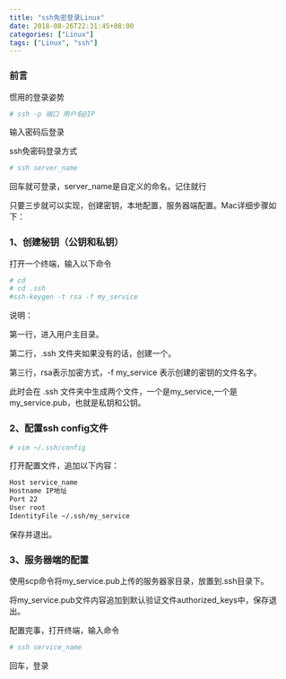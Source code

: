 ```yaml
---
title: "ssh免密登录Linux"
date: 2018-08-26T22:31:45+08:00
categories: ["Linux"]
tags: ["Linux", "ssh"]
---
```


### 前言

惯用的登录姿势
```bash
# ssh -p 端口 用户名@IP 
```
输入密码后登录

ssh免密码登录方式
```bash
# ssh server_name
```
回车就可登录，server_name是自定义的命名，记住就行

只要三步就可以实现，创建密钥，本地配置，服务器端配置。Mac详细步骤如下：

### 1、创建秘钥（公钥和私钥）
打开一个终端，输入以下命令
```bash
# cd
# cd .ssh
#ssh-keygen -t rsa -f my_service
```
说明：

第一行，进入用户主目录。

第二行，.ssh 文件夹如果没有的话，创建一个。

第三行，rsa表示加密方式，-f my_service 表示创建的密钥的文件名字。

此时会在 .ssh 文件夹中生成两个文件，一个是my_service,一个是my_service.pub，也就是私钥和公钥。

### 2、配置ssh config文件
```bash
# vim ~/.ssh/config
```
打开配置文件，追加以下内容：
```bash
Host service_name
Hostname IP地址
Port 22
User root
IdentityFile ~/.ssh/my_service
```
保存并退出。

### 3、服务器端的配置

使用scp命令将my_service.pub上传的服务器家目录，放置到.ssh目录下。

将my_service.pub文件内容追加到默认验证文件authorized_keys中，保存退出。

配置完事，打开终端，输入命令
```bash
# ssh service_name
```
回车，登录